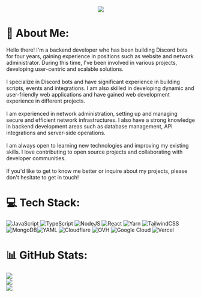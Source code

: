 <div align="center">
<a href="https://discord.com/users/844175744208732170"><img src="https://lanyard-profile-readme.vercel.app/api/1160977452655452303?borderRadius=25px&bg=#282a36" /></a>
</div>

# 💫 About Me:
Hello there! I'm a backend developer who has been building Discord bots for four years, gaining experience in positions such as website and network administrator. During this time, I've been involved in various projects, developing user-centric and scalable solutions.<br><br>I specialize in Discord bots and have significant experience in building scripts, events and integrations. I am also skilled in developing dynamic and user-friendly web applications and have gained web development experience in different projects.<br><br>I am experienced in network administration, setting up and managing secure and efficient network infrastructures. I also have a strong knowledge in backend development areas such as database management, API integrations and server-side operations.<br><br>I am always open to learning new technologies and improving my existing skills. I love contributing to open source projects and collaborating with developer communities.<br><br>If you'd like to get to know me better or inquire about my projects, please don't hesitate to get in touch!<br>


# 💻 Tech Stack:
![JavaScript](https://img.shields.io/badge/javascript-%23323330.svg?style=flat&logo=javascript&logoColor=%23F7DF1E) ![TypeScript](https://img.shields.io/badge/typescript-%23007ACC.svg?style=flat&logo=typescript&logoColor=white) ![NodeJS](https://img.shields.io/badge/node.js-6DA55F?style=flat&logo=node.js&logoColor=white) ![React](https://img.shields.io/badge/react-%2320232a.svg?style=flat&logo=react&logoColor=%2361DAFB) ![Yarn](https://img.shields.io/badge/yarn-%232C8EBB.svg?style=flat&logo=yarn&logoColor=white) ![TailwindCSS](https://img.shields.io/badge/tailwindcss-%2338B2AC.svg?style=flat&logo=tailwind-css&logoColor=white) ![MongoDB](https://img.shields.io/badge/MongoDB-%234ea94b.svg?style=flat&logo=mongodb&logoColor=white)![YAML](https://img.shields.io/badge/yaml-%23ffffff.svg?style=flat&logo=yaml&logoColor=151515) ![Cloudflare](https://img.shields.io/badge/Cloudflare-F38020?style=flat&logo=Cloudflare&logoColor=white) ![OVH](https://img.shields.io/badge/ovh-%23123F6D.svg?style=flat&logo=ovh&logoColor=#123F6D) ![Google Cloud](https://img.shields.io/badge/GoogleCloud-%234285F4.svg?style=flat&logo=google-cloud&logoColor=white) ![Vercel](https://img.shields.io/badge/vercel-%23000000.svg?style=flat&logo=vercel&logoColor=white) 
# 📊 GitHub Stats:
![](https://github-readme-stats.vercel.app/api?username=netuserxd&theme=dark&hide_border=false&include_all_commits=false&count_private=false)<br/>
![](https://github-readme-streak-stats.herokuapp.com/?user=netuserxd&theme=dark&hide_border=false)<br/>
![](https://github-readme-stats.vercel.app/api/top-langs/?username=netuserxd&theme=dark&hide_border=false&include_all_commits=false&count_private=false&layout=compact)





